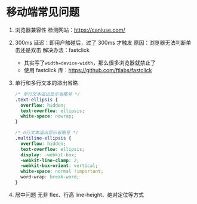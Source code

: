 # 移动端常见问题

1. 浏览器兼容性
   检测网站：https://caniuse.com/
2. 300ms 延迟：即用户触碰后，过了 300ms 才触发
   原因：浏览器无法判断单击还是双击
   解决办法：fastclick
   - 其实写了`width=device-width`，那么很多浏览器就禁止了
   - 使用 fastclick 库：https://github.com/ftlabs/fastclick
3. 单行和多行文本的溢出省略

   ```css
   /* 单行文本溢出显示省略号 */
   .text-ellipsis {
     overflow: hidden;
     text-overflow: ellipsis;
     white-space: nowrap;
   }
   ```

   ```css
   /* n行文本溢出显示省略号 */
   .multiline-ellipsis {
     overflow: hidden;
     text-overflow: ellipsis;
     display: -webkit-box;
     -webkit-line-clamp: 2;
     -webkit-box-orient: vertical;
     white-space: normal !important;
     word-wrap: break-word;
   }
   ```

4. 居中问题
   无非 flex、行高 line-height、绝对定位等方式
